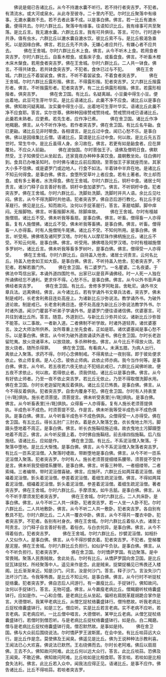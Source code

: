 <!-- { "loadSidebar": true } -->
　　佛说是偈已告诸比丘。从今不持漉水囊不听行。若不持行者突吉罗。不犯者。有清流水。或大河或泉水。从此寺至彼寺。二十里内不犯。尔时比丘聚落中有缘事。无漉水囊故不去。若不去者此事不成。以是事白佛。佛言。若一比丘有漉水囊。便得共去。尔时六群比丘。聚落中有缘事。往语知识比丘。我有缘事可共至聚落。是比丘言。我无漉水囊。六群比丘言。我有可共俱往。答言。可尔。行时道中共诤。值有虫水。六群比丘以漉水囊自漉水饮。彼比丘索不与。是比丘极渴急垂死。以是因缘白佛。佛言。若比丘先不共诤。无嫌心者应共行。有嫌心者不应共去。
　　佛在王舍城。尔时六群比丘木上食。佛言。从今不听木上食。若用食者突吉罗。尔时六群比丘。自畜木橙食。或畜床子食。或畜盘食。佛言。不听畜木橙木床木槃食。若用食者突吉罗。佛在王舍城。尔时六群比丘。二人共一钵食。佛言。不得共钵食。若共钵食突吉罗。不犯者。食休已过与不犯。
　　佛在王舍城。六群比丘不着袈裟食。佛言。不听不着袈裟食。不着食者突吉罗。
　　佛在王舍城。尔时六群比丘露形揩。佛言。不得露形揩。犯者突吉罗。又六群比丘揩露形者。佛言。不听揩露形者。犯者突吉罗。有二比丘俱露形相揩。佛言。若露形相揩者。俱突吉罗。
　　佛在舍卫国。有比丘。名疑离越。小豆羹中得生小豆。便出着地。此豆可生芽叶华实。是比丘语诸比丘。此羹不净不应食。诸比丘以是事白佛。佛知故问疑离越。汝实羹中得生小豆。出着地可生芽叶华实。语诸比丘此羹不净不应食耶。答言。实尔世尊。佛种种因缘赞戒赞持戒。赞戒赞持戒已语诸比丘。此羹若未熟者。应更煮。若先生者。应作净已煮。
　　佛在舍卫国。诸比丘作净地羯磨。佛言。从今不听作净地。若作者突吉罗。佛在舍卫国。有比丘名牛齝。食已更齝。诸比丘见非时嚼食。各相谓言。是比丘过中食。闻已心愁不乐。是事白佛。佛以是因缘集比丘僧。语诸比丘。莫谓是比丘过中食。何以故。是比丘先五百世时。常生牛中。是比丘虽得人身。余习故在。佛言。若更有如是齝食者。应在屏覆处。不应众人前齝。
　　佛在波伽国。尔时菩伽王子。请佛及僧明日食。佛默然受。王子知佛受已从坐起去。还家竟夜办种种多美饮食。晨朝敷坐处。往白佛时到。食具已办唯圣知时。尔时佛与诸比丘前后围绕。至菩伽王子家就座而坐。其家大小多不信佛。或是婆罗门或边地人。行食不如法。半着钵中半弃在地。是诸比丘不知云何得食。是事白佛。佛言。食堕所受草叶上者应食。若有土著者。吹土却而食。或有多土著者。水洗得食。佛在王舍城。尔时六群比丘。铜杅中食。诸居士呵责言。诸沙门释子自言善好有德。铜杅中食加婆罗门。佛言。不听铜杅中食。犯者突吉罗。佛在王舍城。尔时六群比丘。洗脚处洗脚。洗脚时并共人语。余比丘见吐闷。佛言。从今不得洗脚时共他语。犯者突吉罗。佛自恣后游行教化。有比丘手捉革屣行。佛见是比丘。知而故问。汝何以手捉革屣行。答言。革屣啮脚。脚中痒闷。无揩脚物。佛言。听畜揩脚木用。除脚痒故。
　　佛在王舍城。尔时有檀越施僧扇。诸比丘不受。佛未听我等畜扇。是事白佛。佛言。听畜。僧得畜一人亦得畜。复有人施僧拂。诸比丘不受。佛未听我等畜拂。是事白佛。佛言。听畜。僧得畜一人亦得畜。时有人施僧牦牛尾拂。诸比丘不受。不知何所用。是事白佛。佛言。听受用。拂佛塔及诸阿罗汉塔。尔时有人以摩尼珠作拂柄施比丘。诸比丘不受。不知云何用。是事白佛。佛言。听受用。拂佛塔及阿罗汉塔。尔时有檀越施僧多罗树叶。诸比丘言。佛未听我等畜多罗树叶。是事白佛。佛言。僧得受一人亦得受。
　　佛在王舍城。尔时六群比丘。自持盖入他舍。诸居士诃责言。云何名比丘。持盖入他舍如王如大臣。是事白佛。佛言。不听持盖入他舍。犯者突吉罗。不犯者。若解若置门外。
　　佛在舍卫国。有二婆罗门。一名瞿婆。二名夜婆。于佛法中笃信出家。本诵外道四围陀书。出家已以是音声诵佛经。时一人死一人独在所诵佛经忘不通利。更求伴不得。心愁不乐。是事白佛。佛言。从今以外书音声诵佛经者突吉罗。
　　佛在舍卫国。有比丘。舍修多罗阿毗昙。舍毗尼。诵外书文章兵法。远离佛经。佛言。从今诸比丘。若有学诵外书文章兵法者。突吉罗。佛未制是戒时。长老舍利弗目连处高座上。为诸新比丘沙弥说法。教学诵外书。为破外道论故。制是戒已。长老舍利弗目连。便不处高座为新比丘沙弥说法教学外书。尔时诸外道。闻沙门瞿昙不听弟子学诵外书。是婆罗门便往语诸信佛。优婆塞言。可共往到诸比丘所。答言。随意。外道到已。与新比丘沙弥共论议。诸新比丘沙弥皆不能答。以二事故。一者新入道。二者佛制不听学故。时诸外道轻弄。诸优婆塞言。汝之大师汝所供养。汝所尊重上坐先食者。正如是耶。诸优婆塞闻是事心愁不乐。以是事白佛。佛言。从今听为破外道故诵读外道书。佛在舍卫国。尔时长老迦留陀夷。放火烧诸草木。以放烧故。多杀种种虫。佛言。从今比丘不得放火烧。若放火烧者。随所杀得罪。
　　佛在舍卫国。有看病人。未满五腊。为病人出行。离依止入聚落。求药不得。尔时心念佛制戒。不得离依止一夜别宿。即于彼处便求依止。依止师复病。是人心念。彼依止师病。此依止师亦病。我今当作何等。是事白佛。佛言。从今听。若五夜若六夜无依止不犯结此戒已。六群比丘闻佛听故。便五夜不求依止。何以故。若得依止者。须我供给。诸比丘以是事白佛。佛言。从今有好依止师者。乃至一夜不依止突吉罗。若比丘无依止。乃至不得取僧洗脚水用。佛在舍卫国。尔时长老迦留陀夷反着俱执。诸比丘见已怖畏。是事白佛。佛言。从今不得反着俱执。犯者突吉罗。自舍内覆身不犯。佛在舍卫国。尔时有人持表里[卄/毦]俱执。施长老须菩提。须菩提言。佛未听受表里[卄/毦]俱执。是事白佛。佛言。从今听畜表里[卄/毦]俱执。众得畜一人亦得畜。复有人施长老须菩提俱执。半成色半不成色。时须菩提不受。作是言。佛未听我等受半成色半不成色俱执。是事白佛。佛言。从今听畜半成色半不成色俱执。众僧得受一人亦得受。佛在舍卫国。有五比丘。得长五肘广三肘衣。着是衣入聚落乞食。衣长曳地土所污。脚蹑头堕地着不周正。是事白佛。佛言。听长衣施鞙纽施近缘。故衣曳地土污脚蹑堕地着不周正。佛言。从今听反摄上着。尔时佛自施鞙纽。前去缘四指施鞙。后八指施纽。语诸比丘。应如是作。
　　佛在舍卫国。有比丘。不系泥洹僧入聚落。于聚落中堕地。是比丘大惭愧。是事白佛。佛言。从今不系泥洹僧入聚落者突吉罗。有比丘一匝系泥洹僧。入聚落时啑故。带断堕地是事白佛。佛言。从今不听一匝系泥洹僧入聚落。犯者突吉罗。尔时有人。施长老须菩提细缕系腰带。须菩提不受作是言。佛未听我受细缕系腰带。是事白佛。佛言。听畜三种带。一者细缕带。二者索绳。三者编带。带时泥洹僧喜破。佛言。应施环。六群比丘如两耳着泥洹僧。细襵着泥洹僧。釿头着泥洹僧。参差着泥洹僧。着细生疏泥洹僧。佛言。不得如两耳着泥洹僧。细襵着泥洹僧。釿头着泥洹僧。参差着泥洹僧。着细生疏泥洹僧。著者突吉罗。佛在王舍城。尔时六群比丘。手摩须发。如牛舌舐。是事白佛。佛言。从今不听手摩须发犯者突吉罗。
　　佛在王舍城。尔时六群比丘。二人共床卧。是事白佛。佛言。从今不听二人共一床卧。犯者突吉罗。若一人坐一人卧不犯。尔时六群比丘。二人共地敷卧。佛言。从今不听二人共一敷卧。犯者突吉罗。各自别有敷具不犯。尔时六群比丘。二人共一覆衣中卧。佛言。从今不得共一覆衣中卧。犯者突吉罗。不犯者。各别有衬身衣。佛在王舍城。尔时六群比丘着俗人衣。诸居士呵责言。沙门释子自言善好有德。着俗衣。与白衣何异。是事白佛。佛言。从今不得着俗衣。犯者突吉罗。
　　佛在王舍城。尔时六群比丘。抄襞泥洹僧。如相扑人又似作人。是事白佛。佛言。从今不得抄襞衣着。犯者突吉罗。不犯者。登梯覆屋泥屋。佛在王舍城。尔时六群比丘负担行。如似驴牛负驮。是事白佛。佛言。从今不听负担行。犯者突吉罗。
　　佛在舍卫国。尔时憍萨罗国。有边聚落。是中常畏贼。聚落人民畏贼故。舍此处去。尔时有比丘。从憍萨罗国向舍卫国。是比丘捉瓦钵捉杖。所经聚落中人。遥见来作是念。此是贼来。捉槊捉楯见已怖畏还入楼阁。比丘渐渐来近。知是沙门。问言。汝是何沙门。答言。释子沙门。言汝失沙门法坏沙门法。令我等怖畏。是比丘不知云何。是事白佛。佛言。从今行时不听捉杖捉络囊。犯者突吉罗。佛自恣后人间游行。有一羸瘦比丘。手捉钵行。佛知故问。汝何以手捉钵行。答言。无物可盛。佛言。从今羸瘦老病比丘。僧羯磨听杖络囊盛钵行。应如是作。一心和合僧。是老病比丘从坐起。偏袒右肩脱革屣胡跪合掌作是言。大德僧听。我某甲老病比丘。从僧乞捉杖络囊盛钵行。僧怜愍故。听我老病比丘捉杖络囊盛钵行。如是三乞。僧应听。实是比丘若言老病。实不老病不应听。若言老病。实老病应听。一比丘僧中唱言。大德僧听。某甲比丘老病。从僧乞捉杖络囊盛钵行。若僧时到僧忍听。与是老病比丘捉杖络囊盛钵行。如是白。白二羯磨。僧与是老病比丘捉杖络囊盛钵行竟。僧忍默然故。是事如是持。
　　佛在舍卫国。佛与大众前后围绕说法。尔时憍萨罗王波斯匿。在会中坐。有比丘啖蒜远大众行。是比丘作是念。莫使佛及王闻臭。佛遥见是比丘。佛为王说种种法示教利喜。王闻法已心大欢喜。佛说法已默然。王右绕佛而去。尔时长老阿难。佛后以扇扇佛。王去不久。佛知故问阿难。此比丘何以远大众行。答言。此比丘啖蒜。恐佛及王闻臭。不敢近佛。佛知故问阿难。比丘啖如是比相食耶。答言啖。若啖如是比相食失法利。佛言。此比丘若入众中。闻我法应得正见。语诸比丘。是事不应作。佛告诸比丘。比丘不得啖蒜。若啖者突吉罗。
